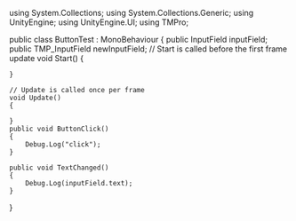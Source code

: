 using System.Collections;
using System.Collections.Generic;
using UnityEngine;
using UnityEngine.UI;
using TMPro;

public class ButtonTest : MonoBehaviour
{
    public InputField inputField;
    public TMP_InputField newInputField;
    // Start is called before the first frame update
    void Start()
    {
        
    }

    // Update is called once per frame
    void Update()
    {
        
    }
    public void ButtonClick()
    {
        Debug.Log("click");
    }

    public void TextChanged()
    {
        Debug.Log(inputField.text);
    }
}

